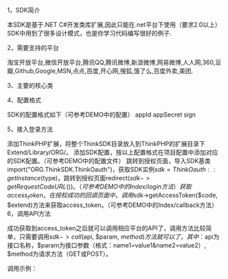 1，SDK简介

本SDK是基于.NET C#开发类库扩展,因此只能在.net平台下使用（要求2.0以上）SDK中用到了很多设计模式，也是你学习代码编写很好的例子.

2，需要支持的平台

淘宝开放平台,微信开放平台,腾讯QQ,腾讯微博,新浪微博,网易微博,人人网,360,豆瓣,Github,Google,MSN,点点,百度,开心网,搜狐,饿了么,百度外卖,美团.

3、主要的核心类



4、配置格式

SDK的配置格式如下（可参考DEMO中的配置）
appId
appSecret
sign


5，接入登录方法

添加ThinkPHP扩展，将整个ThinkSDK目录放入到ThinkPHP的扩展目录下Extend/Library/ORG/。
添加SDK配置，按以上配置格式在项目配置中添加对应的SDK配置。（可参考DEMO中的配置文件）
跳转到授权页面，导入SDK基类import("ORG.ThinkSDK.ThinkOauth")，获取SDK实例$sdk=ThinkOauth::getInstance($type)，跳转到授权页面redirect($sdk->getRequestCodeURL())。（可参考DEMO中的Index/login方法）
获取access_token，在授权成功的回调页面中，调用$sdk->getAccessToken($code, $extend)方法来获取access_token。（可参考DEMO中的Index/callback方法）
6，调用API方法

成功获取到access_token之后就可以调用相应平台的API了，调用方法比较简单，只需要调用$sdk->call($api, $param, $method)方法就可以了，其中：$api为接口名称，$param为接口参数（格式：name1=value1&name2=value2）, $method为请求方法（GET或POST）。

调用示例：

 
